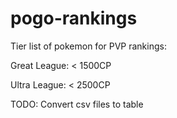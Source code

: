 # pogo-rankings

Tier list of pokemon for PVP rankings:

Great League: < 1500CP

Ultra League: < 2500CP 

TODO:
Convert csv files to table